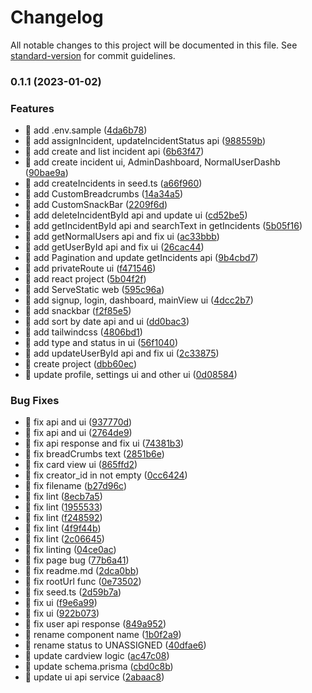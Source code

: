 # Changelog

All notable changes to this project will be documented in this file. See [standard-version](https://github.com/conventional-changelog/standard-version) for commit guidelines.

### 0.1.1 (2023-01-02)


### Features

* 🎸 add .env.sample ([4da6b78](https://github.com/yeukfei02/incidental/commit/4da6b783969bdaab0e0101430ab5ed2ad8ee19d3))
* 🎸 add assignIncident, updateIncidentStatus api ([988559b](https://github.com/yeukfei02/incidental/commit/988559b1fcbb65f82d9cd325c46831b97fa66fa4))
* 🎸 add create and list incident api ([6b63f47](https://github.com/yeukfei02/incidental/commit/6b63f47f7072e3cff630f1da358e71758126c8ee))
* 🎸 add create incident ui, AdminDashboard, NormalUserDashb ([90bae9a](https://github.com/yeukfei02/incidental/commit/90bae9a205b2bc714ed66201f870219cd4ad26d7))
* 🎸 add createIncidents in seed.ts ([a66f960](https://github.com/yeukfei02/incidental/commit/a66f960dc8169cb80a5cf97e2c7a876429c2c449))
* 🎸 add CustomBreadcrumbs ([14a34a5](https://github.com/yeukfei02/incidental/commit/14a34a5ef38e235a5b79b77207e18eb62de15467))
* 🎸 add CustomSnackBar ([2209f6d](https://github.com/yeukfei02/incidental/commit/2209f6d33885327c4f28eca76a814e0ede7a1700))
* 🎸 add deleteIncidentById api and update ui ([cd52be5](https://github.com/yeukfei02/incidental/commit/cd52be550477224b8c604ffe69485a6d3d65e4fc))
* 🎸 add getIncidentById api and searchText in getIncidents ([5b05f16](https://github.com/yeukfei02/incidental/commit/5b05f16889c970176419fc265da305e99a2e48c4))
* 🎸 add getNormalUsers api and fix ui ([ac33bbb](https://github.com/yeukfei02/incidental/commit/ac33bbb37f8d3ca3847f52a8ab5498c873361d4e))
* 🎸 add getUserById api and fix ui ([26cac44](https://github.com/yeukfei02/incidental/commit/26cac44d511918b68ea56a45f944df4233d01483))
* 🎸 add Pagination and update getIncidents api ([9b4cbd7](https://github.com/yeukfei02/incidental/commit/9b4cbd7b4c1155ae102b40d972c707059ca5c2bb))
* 🎸 add privateRoute ui ([f471546](https://github.com/yeukfei02/incidental/commit/f47154676af17d1f3fe79a50478b2cfd4b23e3ad))
* 🎸 add react project ([5b04f2f](https://github.com/yeukfei02/incidental/commit/5b04f2f60cd7246bc15c733104eebb1cc22eddfb))
* 🎸 add ServeStatic web ([595c96a](https://github.com/yeukfei02/incidental/commit/595c96a82e907ed917c5221a5470a885509fc87d))
* 🎸 add signup, login, dashboard, mainView ui ([4dcc2b7](https://github.com/yeukfei02/incidental/commit/4dcc2b7201a81244d447f05a022a6126bfb40e5b))
* 🎸 add snackbar ([f2f85e5](https://github.com/yeukfei02/incidental/commit/f2f85e5db5aec33813fd1143c9d686459aaadce1))
* 🎸 add sort by date api and ui ([dd0bac3](https://github.com/yeukfei02/incidental/commit/dd0bac3e74966d4f39bfc00b50152e2f28d09556))
* 🎸 add tailwindcss ([4806bd1](https://github.com/yeukfei02/incidental/commit/4806bd18102238b87810353f91890eaa0c35577f))
* 🎸 add type and status in ui ([56f1040](https://github.com/yeukfei02/incidental/commit/56f1040c4db54e2b3cdda8ce9c846ef8d94616c0))
* 🎸 add updateUserById api and fix ui ([2c33875](https://github.com/yeukfei02/incidental/commit/2c33875e160299665ed9d12a837ecac9f08cf537))
* 🎸 create project ([dbb60ec](https://github.com/yeukfei02/incidental/commit/dbb60ec7fdd19228c89f680b201188908f569085))
* 🎸 update profile, settings ui and other ui ([0d08584](https://github.com/yeukfei02/incidental/commit/0d08584ae3bf1502198ca566a953bc11c0c6a2df))


### Bug Fixes

* 🐛 fix api and ui ([937770d](https://github.com/yeukfei02/incidental/commit/937770dc59c3de0072b9ebe81fb9440a5a657354))
* 🐛 fix api and ui ([2764de9](https://github.com/yeukfei02/incidental/commit/2764de9e5695310cc93b8c3eeb187c48aed5da91))
* 🐛 fix api response and fix ui ([74381b3](https://github.com/yeukfei02/incidental/commit/74381b33e887dce046be76af6d75041395d8ad5e))
* 🐛 fix breadCrumbs text ([2851b6e](https://github.com/yeukfei02/incidental/commit/2851b6efc48225f50d92d9a6d6d3a39bd6d8875e))
* 🐛 fix card view ui ([865ffd2](https://github.com/yeukfei02/incidental/commit/865ffd2eaa0792da2c06072e4e2111fc39ae320f))
* 🐛 fix creator_id in not empty ([0cc6424](https://github.com/yeukfei02/incidental/commit/0cc64246030f702a4cccc9327920c8db2eaf4747))
* 🐛 fix filename ([b27d96c](https://github.com/yeukfei02/incidental/commit/b27d96c6ab5b2ec4fdd049f948988ef61094e9aa))
* 🐛 fix lint ([8ecb7a5](https://github.com/yeukfei02/incidental/commit/8ecb7a52aebd3e06310588d126e87c6771d52fc4))
* 🐛 fix lint ([1955533](https://github.com/yeukfei02/incidental/commit/19555332360638f4bcaaadf87b734916d192eed5))
* 🐛 fix lint ([f248592](https://github.com/yeukfei02/incidental/commit/f248592bee2418877946cdd88b9b251458b4fea1))
* 🐛 fix lint ([4f9f44b](https://github.com/yeukfei02/incidental/commit/4f9f44b82f3c2a8908b2f095c3c743ace3da197d))
* 🐛 fix lint ([2c06645](https://github.com/yeukfei02/incidental/commit/2c066453fd252f7a5751a471b5a0617159163d59))
* 🐛 fix linting ([04ce0ac](https://github.com/yeukfei02/incidental/commit/04ce0acef89bee6c82111e0e7a18ee21ab8e81c2))
* 🐛 fix page bug ([77b6a41](https://github.com/yeukfei02/incidental/commit/77b6a411c355272a8c98353e53411d5e9649a747))
* 🐛 fix readme.md ([2dca0bb](https://github.com/yeukfei02/incidental/commit/2dca0bb537eb9b866bed07d9825857e7a52e9be7))
* 🐛 fix rootUrl func ([0e73502](https://github.com/yeukfei02/incidental/commit/0e735020db06b2c45495de0f50848d30c816f19a))
* 🐛 fix seed.ts ([2d59b7a](https://github.com/yeukfei02/incidental/commit/2d59b7a6c7bc344c1e97bc7b6b976bbdbc36c6e7))
* 🐛 fix ui ([f9e6a99](https://github.com/yeukfei02/incidental/commit/f9e6a99876bdd7478812687db45cca07290d0485))
* 🐛 fix ui ([922b073](https://github.com/yeukfei02/incidental/commit/922b073c20fd1a71d4921bd0a3a5832994429c92))
* 🐛 fix user api response ([849a952](https://github.com/yeukfei02/incidental/commit/849a952cd713d6bab9a4929b599d4daa5f92127d))
* 🐛 rename component name ([1b0f2a9](https://github.com/yeukfei02/incidental/commit/1b0f2a9d9065ed56a6d2a0dd910ffbe0f6eba85d))
* 🐛 rename status to UNASSIGNED ([40dfae6](https://github.com/yeukfei02/incidental/commit/40dfae6fe23aaf3bd9359af3c19fda120e568f01))
* 🐛 update cardview logic ([ac47c08](https://github.com/yeukfei02/incidental/commit/ac47c086510e5ea020a34b210e0fa57eea429642))
* 🐛 update schema.prisma ([cbd0c8b](https://github.com/yeukfei02/incidental/commit/cbd0c8b7341108f787699107367514953cbecd3f))
* 🐛 update ui api service ([2abaac8](https://github.com/yeukfei02/incidental/commit/2abaac8b51e0365410026ca0e99ade75d177bc7e))
